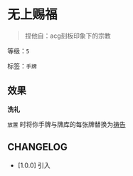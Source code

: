 # 无上赐福

> 捏他自：acg刻板印象下的宗教

等级：`5`

标签：`手牌`

## 效果

**洗礼**

`放置` 时将你手牌与牌库的每张牌替换为[祷告](祷告.md)

## CHANGELOG

- [1.0.0] 引入

